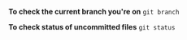 **To check the current branch you're on**
`git branch`

**To check status of uncommitted files**
`git status`
